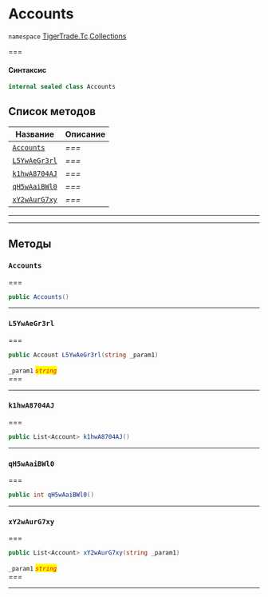 # Accounts

`namespace` [TigerTrade.Tc](../).[Collections](./)

\===

#### Синтаксис

```csharp
internal sealed class Accounts
```

## Список методов

| Название                                           | Описание |
| -------------------------------------------------- | -------- |
| [`Accounts`](accounts.cs.md#method-accounts)       | _===_    |
| [`L5YwAeGr3rl`](accounts.cs.md#method-l5ywaegr3rl) | _===_    |
| [`k1hwA8704AJ`](accounts.cs.md#method-k1hwa8704aj) | _===_    |
| [`qH5wAaiBWl0`](accounts.cs.md#method-qh5waaibwl0) | _===_    |
| [`xY2wAurG7xy`](accounts.cs.md#method-xy2waurg7xy) | _===_    |

***

***

## Методы

### `Accounts` <a href="#method-accounts" id="method-accounts"></a>

\===

```csharp
public Accounts()
```

***

### `L5YwAeGr3rl` <a href="#method-l5ywaegr3rl" id="method-l5ywaegr3rl"></a>

\===

```csharp
public Account L5YwAeGr3rl(string _param1)
```

`_param1` _<mark style="color:red;">`string`</mark>_\
_===_

***

### `k1hwA8704AJ` <a href="#method-k1hwa8704aj" id="method-k1hwa8704aj"></a>

\===

```csharp
public List<Account> k1hwA8704AJ()
```

***

### `qH5wAaiBWl0` <a href="#method-qh5waaibwl0" id="method-qh5waaibwl0"></a>

\===

```csharp
public int qH5wAaiBWl0()
```

***

### `xY2wAurG7xy` <a href="#method-xy2waurg7xy" id="method-xy2waurg7xy"></a>

\===

```csharp
public List<Account> xY2wAurG7xy(string _param1)
```

`_param1` _<mark style="color:red;">`string`</mark>_\
_===_

***
